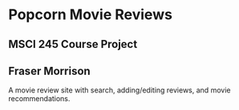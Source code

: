 # Popcorn Movie Reviews
## MSCI 245 Course Project
## Fraser Morrison

A movie review site with search, adding/editing reviews, and movie recommendations.
